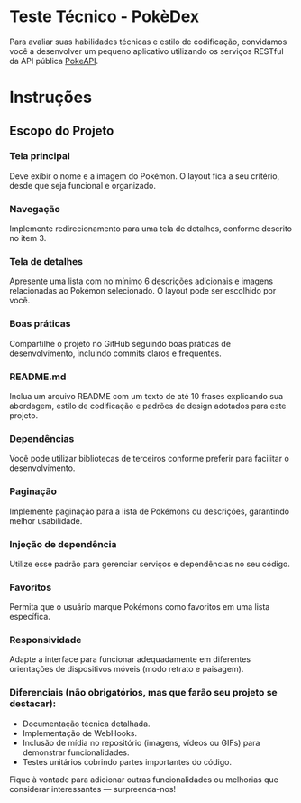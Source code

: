 # Teste Técnico - PokèDex

Para avaliar suas habilidades técnicas e estilo de codificação, convidamos você a desenvolver um pequeno aplicativo utilizando os serviços RESTful da API pública [PokeAPI](https://pokeapi.co/).

# Instruções

## Escopo do Projeto

### Tela principal
Deve exibir o nome e a imagem do Pokémon. O layout fica a seu critério, desde que seja funcional e organizado.

### Navegação
Implemente redirecionamento para uma tela de detalhes, conforme descrito no item 3.

### Tela de detalhes
Apresente uma lista com no mínimo 6 descrições adicionais e imagens relacionadas ao Pokémon selecionado. O layout pode ser escolhido por você.

### Boas práticas
Compartilhe o projeto no GitHub seguindo boas práticas de desenvolvimento, incluindo commits claros e frequentes.

### README.md
Inclua um arquivo README com um texto de até 10 frases explicando sua abordagem, estilo de codificação e padrões de design adotados para este projeto.

### Dependências
Você pode utilizar bibliotecas de terceiros conforme preferir para facilitar o desenvolvimento.

### Paginação
Implemente paginação para a lista de Pokémons ou descrições, garantindo melhor usabilidade.

### Injeção de dependência
Utilize esse padrão para gerenciar serviços e dependências no seu código.

### Favoritos
Permita que o usuário marque Pokémons como favoritos em uma lista específica.

### Responsividade
Adapte a interface para funcionar adequadamente em diferentes orientações de dispositivos móveis (modo retrato e paisagem).

### Diferenciais (não obrigatórios, mas que farão seu projeto se destacar):

- Documentação técnica detalhada.
- Implementação de WebHooks.
- Inclusão de mídia no repositório (imagens, vídeos ou GIFs) para demonstrar funcionalidades.
- Testes unitários cobrindo partes importantes do código.

Fique à vontade para adicionar outras funcionalidades ou melhorias que considerar interessantes — surpreenda-nos!
